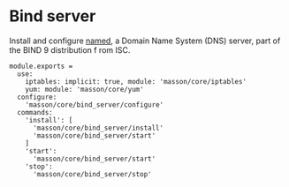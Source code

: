 
# Bind server

Install and configure [named](http://linux.die.net/man/8/named), a 
Domain Name System (DNS) server, part of the BIND 9 distribution f
rom ISC.

    module.exports =
      use: 
        iptables: implicit: true, module: 'masson/core/iptables'
        yum: module: 'masson/core/yum'
      configure:
        'masson/core/bind_server/configure'
      commands:
        'install': [
          'masson/core/bind_server/install'
          'masson/core/bind_server/start'
        ]
        'start':
          'masson/core/bind_server/start'
        'stop':
          'masson/core/bind_server/stop'
